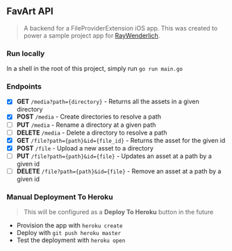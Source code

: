## FavArt API
> A backend for a FileProviderExtension iOS app.
> This was created to power a sample project app for [RayWenderlich](https://www.raywenderlich.com).

### Run locally

In a shell in the root of this project, simply run `go run main.go`

### Endpoints

- [x] **GET** `/media?path={directory}` - Returns all the assets in a given directory
- [x] **POST** `/media` - Create directories to resolve a path
- [ ] **PUT** `/media` - Rename a directory at a given path
- [ ] **DELETE** `/media` - Delete a directory to resolve a path
- [x] **GET** `/file?path={path}&id={file_id}` - Returns the asset for the given id
- [x] **POST** `/file` - Upload a new asset to a directory
- [ ] **PUT** `/file?path={path}&id={file}` - Updates an asset at a path by a given id
- [ ] **DELETE** `/file?path={path}&id={file}` - Remove an asset at a path by a given id

### Manual Deployment To Heroku

> This will be configured as a **Deploy To Heroku** button in the future

* Provision the app with `heroku create`
* Deploy with `git push heroku master`
* Test the deployment with `heroku open`
